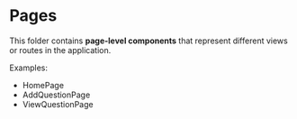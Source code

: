 # Pages

This folder contains **page-level components** that represent different views or routes in the application.

Examples:
- HomePage
- AddQuestionPage
- ViewQuestionPage
